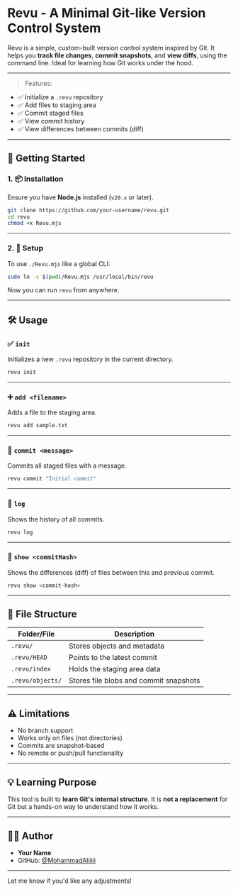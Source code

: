 # Revu - A Minimal Git-like Version Control System

Revu is a simple, custom-built version control system inspired by Git. It helps you **track file changes**, **commit snapshots**, and **view diffs**, using the command line. Ideal for learning how Git works under the hood.

---


> Features:

- ✅ Initialize a `.revu` repository  
- ✅ Add files to staging area  
- ✅ Commit staged files  
- ✅ View commit history  
- ✅ View differences between commits (diff)

---

## 🚀 Getting Started

### 1. 📦 Installation

Ensure you have **Node.js** installed (`v20.x` or later).

```bash
git clone https://github.com/your-username/revu.git
cd revu
chmod +x Revu.mjs
````

---

### 2. 🔌 Setup

To use `./Revu.mjs` like a global CLI:

```bash
sudo ln -s $(pwd)/Revu.mjs /usr/local/bin/revu
```

Now you can run `revu` from anywhere.

---

## 🛠️ Usage

### ✅ `init`

Initializes a new `.revu` repository in the current directory.

```bash
revu init
```

---

### ➕ `add <filename>`

Adds a file to the staging area.

```bash
revu add sample.txt
```

---

### 💾 `commit <message>`

Commits all staged files with a message.

```bash
revu commit "Initial commit"
```

---

### 📜 `log`

Shows the history of all commits.

```bash
revu log
```

---

### 🧾 `show <commitHash>`

Shows the differences (diff) of files between this and previous commit.

```bash
revu show <commit-hash>
```

---

## 📁 File Structure

| Folder/File      | Description                            |
| ---------------- | -------------------------------------- |
| `.revu/`         | Stores objects and metadata            |
| `.revu/HEAD`     | Points to the latest commit            |
| `.revu/index`    | Holds the staging area data            |
| `.revu/objects/` | Stores file blobs and commit snapshots |

---

## ⚠️ Limitations

* No branch support
* Works only on files (not directories)
* Commits are snapshot-based
* No remote or push/pull functionality

---

## 💡 Learning Purpose

This tool is built to **learn Git's internal structure**. It is **not a replacement** for Git but a hands-on way to understand how it works.

---

## 👨‍💻 Author

* **Your Name**
* GitHub: [@MohammadAliiiii](https://github.com/MohammadAliiiii)

---

Let me know if you'd like any adjustments!
